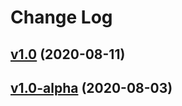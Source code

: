 # Change Log

## [v1.0](https://github.com/thewizardplusplus/biohazard/tree/v1.0) (2020-08-11)

## [v1.0-alpha](https://github.com/thewizardplusplus/biohazard/tree/v1.0-alpha) (2020-08-03)
